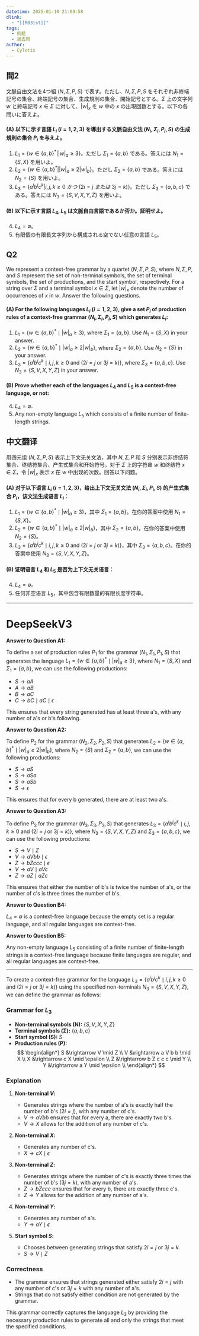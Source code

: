 ```yaml
---
datetime: 2025-01-10 21:09:58
dlink:
  - "[[R03ist]]"
tags:
  - 例题
  - 過去問
author:
  - Cyletix
---
```

## 問2
文脈自由文法を4つ組 $(N, \Sigma, P, S)$ で表す。ただし、$N, \Sigma, P, S$ をそれぞれ非終端記号の集合、終端記号の集合、生成規則の集合、開始記号とする。$\Sigma$ 上の文字列 $w$ と終端記号 $x \in \Sigma$ に対して、$|w|_x$ を $w$ 中の $x$ の出現回数とする。以下の各問いに答えよ。

#### (A) 以下に示す言語 $L_i \ (i = 1, 2, 3)$ を導出する文脈自由文法 $(N_i, \Sigma_i, P_i, S)$ の生成規則の集合 $P_i$ を与えよ。
1. $L_1 = \{w \in \{a, b\}^* | |w|_a \geq 3\}$。ただし $\Sigma_1 = \{a, b\}$ である。答えには $N_1 = \{S, X\}$ を用いよ。
2. $L_2 = \{w \in \{a, b\}^* | |w|_a \geq 2|w|_b\}$。ただし $\Sigma_2 = \{a, b\}$ である。答えには $N_2 = \{S\}$ を用いよ。
3. $L_3 = \{a^i b^j c^k | i, j, k \geq 0 \ かつ \ (2i = j \ または \ 3j = k)\}$。ただし $\Sigma_3 = \{a, b, c\}$ である。答えには $N_3 = \{S, V, X, Y, Z\}$ を用いよ。
#### (B) 以下に示す言語 $L_4, L_5$ は文脈自由言語であるか否か。証明せよ。
4. $L_4 = \emptyset$。
5. 有限個の有限長文字列から構成される空でない任意の言語 $L_5$。

## Q2
We represent a context-free grammar by a quartet $(N, \Sigma, P, S)$, where $N, \Sigma, P$, and $S$ represent the set of non-terminal symbols, the set of terminal symbols, the set of productions, and the start symbol, respectively. For a string over $\Sigma$ and a terminal symbol $x \in \Sigma$, let $|w|_x$ denote the number of occurrences of $x$ in $w$. Answer the following questions.
#### (A) For the following languages $L_i \ (i = 1, 2, 3)$, give a set $P_i$ of production rules of a context-free grammar $(N_i, \Sigma_i, P_i, S)$ which generates $L_i$:
1. $L_1 = \{w \in \{a, b\}^* \mid |w|_a \geq 3\}$, where $\Sigma_1 = \{a, b\}$. Use $N_1 = \{S, X\}$ in your answer.
2. $L_2 = \{w \in \{a, b\}^* \mid |w|_a \geq 2|w|_b\}$, where $\Sigma_2 = \{a, b\}$. Use $N_2 = \{S\}$ in your answer.
3. $L_3 = \{a^i b^j c^k \mid i, j, k \geq 0 \text{ and } (2i = j \text{ or } 3j = k)\}$, where $\Sigma_3 = \{a, b, c\}$. Use $N_3 = \{S, V, X, Y, Z\}$ in your answer.
#### (B) Prove whether each of the languages $L_4$ and $L_5$ is a context-free language, or not:
4. $L_4 = \emptyset$.
5. Any non-empty language $L_5$ which consists of a finite number of finite-length strings.
## 中文翻译

用四元组 $(N, \Sigma, P, S)$ 表示上下文无关文法，其中 $N, \Sigma, P$ 和 $S$ 分别表示非终结符集合、终结符集合、产生式集合和开始符号。对于 $\Sigma$ 上的字符串 $w$ 和终结符 $x \in \Sigma$，令 $|w|_x$ 表示 $x$ 在 $w$ 中出现的次数。回答以下问题。

#### (A) 对于以下语言 $L_i \ (i = 1, 2, 3)$，给出上下文无关文法 $(N_i, \Sigma_i, P_i, S)$ 的产生式集合 $P_i$，该文法生成语言 $L_i$：
1. $L_1 = \{w \in \{a, b\}^* \mid |w|_a \geq 3\}$，其中 $\Sigma_1 = \{a, b\}$。在你的答案中使用 $N_1 = \{S, X\}$。
2. $L_2 = \{w \in \{a, b\}^* \mid |w|_a \geq 2|w|_b\}$，其中 $\Sigma_2 = \{a, b\}$。在你的答案中使用 $N_2 = \{S\}$。
3. $L_3 = \{a^i b^j c^k \mid i, j, k \geq 0 \text{ and } (2i = j \text{ or } 3j = k)\}$，其中 $\Sigma_3 = \{a, b, c\}$。在你的答案中使用 $N_3 = \{S, V, X, Y, Z\}$。
#### (B) 证明语言 $L_4$ 和 $L_5$ 是否为上下文无关语言：
4. $L_4 = \emptyset$。
5. 任何非空语言 $L_5$，其中包含有限数量的有限长度字符串。

---
# DeepSeekV3

**Answer to Question A1:**

To define a set of production rules $P_1$ for the grammar $(N_1, \Sigma_1, P_1, S)$ that generates the language $L_1 = \{ w \in \{a, b\}^* \mid |w|_a \geq 3 \}$, where $N_1 = \{S, X\}$ and $\Sigma_1 = \{a, b\}$, we can use the following productions:

- $S \rightarrow aA$
- $A \rightarrow aB$
- $B \rightarrow aC$
- $C \rightarrow bC \mid aC \mid \epsilon$

This ensures that every string generated has at least three a's, with any number of a's or b's following.

**Answer to Question A2:**

To define $P_2$ for the grammar $(N_2, \Sigma_2, P_2, S)$ that generates $L_2 = \{ w \in \{a, b\}^* \mid |w|_a \geq 2|w|_b \}$, where $N_2 = \{S\}$ and $\Sigma_2 = \{a, b\}$, we can use the following productions:

- $S \rightarrow aS$
- $S \rightarrow aS a$
- $S \rightarrow aS b$
- $S \rightarrow \epsilon$

This ensures that for every b generated, there are at least two a's.

**Answer to Question A3:**

To define $P_3$ for the grammar $(N_3, \Sigma_3, P_3, S)$ that generates $L_3 = \{ a^i b^j c^k \mid i, j, k \geq 0 \text{ and } (2i = j \text{ or } 3j = k) \}$, where $N_3 = \{S, V, X, Y, Z\}$ and $\Sigma_3 = \{a, b, c\}$, we can use the following productions:

- $S \rightarrow V \mid Z$
- $V \rightarrow a V b b \mid \epsilon$
- $Z \rightarrow b Z c c c \mid \epsilon$
- $V \rightarrow a V \mid a V c$
- $Z \rightarrow a Z \mid a Z c$

This ensures that either the number of b's is twice the number of a's, or the number of c's is three times the number of b's.

**Answer to Question B4:**

$L_4 = \emptyset$ is a context-free language because the empty set is a regular language, and all regular languages are context-free.

**Answer to Question B5:**

Any non-empty language $L_5$ consisting of a finite number of finite-length strings is a context-free language because finite languages are regular, and all regular languages are context-free.


---
To create a context-free grammar for the language $L_3 = \{ a^i b^j c^k \mid i, j, k \geq 0 \text{ and } (2i = j \text{ or } 3j = k) \}$ using the specified non-terminals $N_3 = \{ S, V, X, Y, Z \}$, we can define the grammar as follows:

### Grammar for $L_3$

- **Non-terminal symbols (N):** $\{ S, V, X, Y, Z \}$
- **Terminal symbols (Σ):** $\{ a, b, c \}$
- **Start symbol (S):** $S$
- **Production rules (P):**
 $$
  \begin{align*}
  S &\rightarrow V \mid Z \\
  V &\rightarrow a V b b \mid X \\
  X &\rightarrow c X \mid \epsilon \\
  Z &\rightarrow b Z c c c \mid Y \\
  Y &\rightarrow a Y \mid \epsilon \\
  \end{align*}
  $$
### Explanation

1. **Non-terminal $V$:**
   - Generates strings where the number of a's is exactly half the number of b's ($2i = j$), with any number of c's.
   - $V \rightarrow a V b b$ ensures that for every a, there are exactly two b's.
   - $V \rightarrow X$ allows for the addition of any number of c's.

2. **Non-terminal $X$:**
   - Generates any number of c's.
   - $X \rightarrow c X \mid \epsilon$

3. **Non-terminal $Z$:**
   - Generates strings where the number of c's is exactly three times the number of b's ($3j = k$), with any number of a's.
   - $Z \rightarrow b Z c c c$ ensures that for every b, there are exactly three c's.
   - $Z \rightarrow Y$ allows for the addition of any number of a's.

4. **Non-terminal $Y$:**
   - Generates any number of a's.
   - $Y \rightarrow a Y \mid \epsilon$

5. **Start symbol $S$:**
   - Chooses between generating strings that satisfy $2i = j$ or $3j = k$.
   - $S \rightarrow V \mid Z$

### Correctness

- The grammar ensures that strings generated either satisfy $2i = j$ with any number of c's or $3j = k$ with any number of a's.
- Strings that do not satisfy either condition are not generated by the grammar.

This grammar correctly captures the language $L_3$ by providing the necessary production rules to generate all and only the strings that meet the specified conditions.